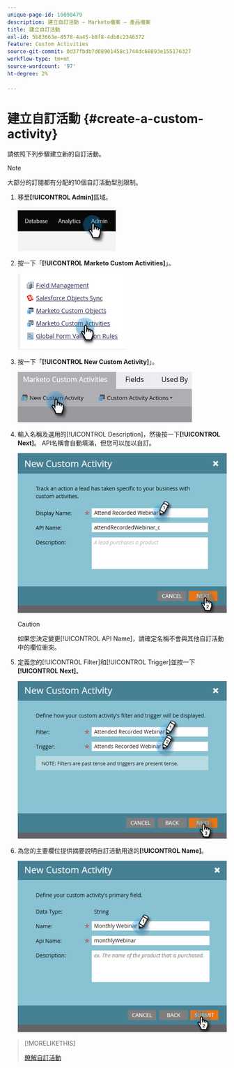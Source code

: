 ```yaml
---
unique-page-id: 10098479
description: 建立自訂活動 — Marketo檔案 — 產品檔案
title: 建立自訂活動
exl-id: 5b83663e-8578-4a45-b8f8-4db8c2346372
feature: Custom Activities
source-git-commit: 0d37fbdb7d08901458c1744dc68893e155176327
workflow-type: tm+mt
source-wordcount: '97'
ht-degree: 2%

---
```


# 建立自訂活動 {#create-a-custom-activity}

請依照下列步驟建立新的自訂活動。

>[!NOTE]
>
>大部分的訂閱都有分配的10個自訂活動型別限制。

1. 移至&#x200B;**[!UICONTROL Admin]**&#x200B;區域。

   ![](assets/create-a-custom-activity-1.png)

1. 按一下「**[!UICONTROL Marketo Custom Activities]**」。

   ![](assets/create-a-custom-activity-2.png)

1. 按一下「**[!UICONTROL New Custom Activity]**」。

   ![](assets/create-a-custom-activity-3.png)

1. 輸入名稱及選用的[!UICONTROL Description]，然後按一下&#x200B;**[!UICONTROL Next]**。 API名稱會自動填滿，但您可以加以自訂。

   ![](assets/create-a-custom-activity-4.png)

   >[!CAUTION]
   >
   >如果您決定變更[!UICONTROL API Name]，請確定名稱不會與其他自訂活動中的欄位衝突。

1. 定義您的[!UICONTROL Filter]和[!UICONTROL Trigger]並按一下&#x200B;**[!UICONTROL Next]**。

   ![](assets/create-a-custom-activity-5.png)

1. 為您的主要欄位提供摘要說明自訂活動用途的&#x200B;**[!UICONTROL Name]**。

   ![](assets/create-a-custom-activity-6.png)

>[!MORELIKETHIS]
>
>[瞭解自訂活動](/help/marketo/product-docs/administration/marketo-custom-activities/understanding-custom-activities.md)
